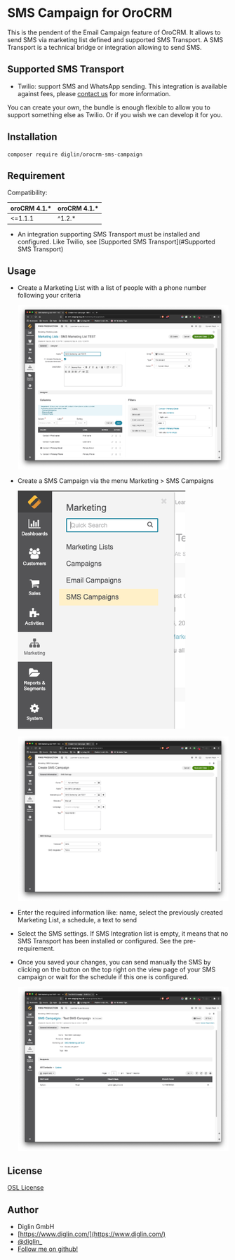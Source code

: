 # SMS Campaign for OroCRM

This is the pendent of the Email Campaign feature of OroCRM. It allows to send SMS via marketing list defined and supported SMS Transport.
A SMS Transport is a technical bridge or integration allowing to send SMS. 

## Supported SMS Transport

- Twilio: support SMS and WhatsApp sending. This integration is available against fees, please [contact us](https://www.diglin.com) for more information.

You can create your own, the bundle is enough flexible to allow you to support something else as Twilio. Or if you wish we can develop it for you.

## Installation

`composer require diglin/orocrm-sms-campaign`

## Requirement

Compatibility:

| oroCRM 4.1.* | oroCRM 4.1.* |
|--------------|--------------|
| <=1.1.1      | ^1.2.*       |

- An integration supporting SMS Transport must be installed and configured. Like Twilio, see [Supported SMS Transport](#Supported SMS Transport)

## Usage

- Create a Marketing List with a list of people with a phone number following your criteria

  ![OroCRM SMS Campaign - SMS Campaign creation](./doc/OroCRM_SMS_Campaign_SMS_Campaign_Creation.png)

- Create a SMS Campaign via the menu Marketing > SMS Campaigns

  ![OroCRM SMS Campaign - Menu](./doc/OroCRM_SMS_Campaign_Menu.png)

  ![OroCRM SMS Campaign - Marketing List creation](./doc/OroCRM_SMS_Campaign_Marketing_List_Creation.png)

- Enter the required information like: name, select the previously created Marketing List, a schedule, a text to send

- Select the SMS settings. If SMS Integration list is empty, it means that no SMS Transport has been installed or configured. See the pre-requirement.

- Once you saved your changes, you can send manually the SMS by clicking on the button on the top right on the view page of your SMS campaign or wait for the schedule if this one is configured.

  ![OroCRM SMS Campaign - SMS Campaign sending](./doc/OroCRM_SMS_Campaign_SMS_Campaign_Sending.png)

## License

[OSL License](LICENSE.txt)

## Author

* Diglin GmbH
* [https://www.diglin.com/](https://www.diglin.com/)
* [@diglin_](https://twitter.com/diglin_)
* [Follow me on github!](https://github.com/diglin)
